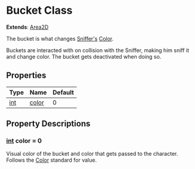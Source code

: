 # Bucket Class
__Extends__: [Area2D](https://docs.godotengine.org/en/stable/classes/class_area2d.html#class-area2d)

The bucket is what changes [Sniffer's](../sniffer.md) [Color](../colors.md).

Buckets are interacted with on collision with the Sniffer, making him sniff it and change color. The bucket gets deactivated when doing so.

## Properties
| Type |  Name | Default |
| ---- | ----- | ------- |
| [int](https://docs.godotengine.org/en/stable/classes/class_int.html#class-int)  | [color](#int-color) | 0 |

## Property Descriptions
### [int](https://docs.godotengine.org/en/stable/classes/class_int.html#class-int) color = 0
Visual color of the bucket and color that gets passed to the character. Follows the [Color](../colors.md) standard for value.